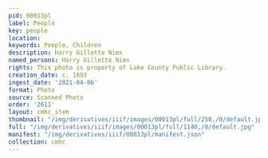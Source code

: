 ```yaml
---
pid: 00013pl
label: People
key: people
location: 
keywords: People, Children
description: Harry Gillette Nims
named_persons: Harry Gillette Nims
rights: This photo is property of Lake County Public Library.
creation_date: c. 1893
ingest_date: '2021-04-06'
format: Photo
source: Scanned Photo
order: '2611'
layout: cmhc_item
thumbnail: "/img/derivatives/iiif/images/00013pl/full/250,/0/default.jpg"
full: "/img/derivatives/iiif/images/00013pl/full/1140,/0/default.jpg"
manifest: "/img/derivatives/iiif/00013pl/manifest.json"
collection: cmhc
---
```

